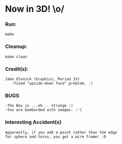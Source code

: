# Now in 3D! \o/

### Run:
```
make
```

### Cleanup:
```
make clean
```

### Credit(s):
```
Jake Olenick (Graphics, Period IV)
   -Fixed "upside-down face" problem. :)
```

### BUGS
```
-The Box is ...eh... strange :)
-You are bombarded with images. :'(
```

### Interesting Accident(s)
```
Apparently, if you add a point rather than the edge
for sphere and torus, you get a wire frame! :D
```
